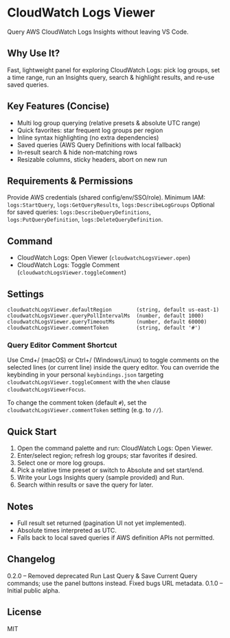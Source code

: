 # CloudWatch Logs Viewer

Query AWS CloudWatch Logs Insights without leaving VS Code.

## Why Use It?
Fast, lightweight panel for exploring CloudWatch Logs: pick log groups, set a time range, run an Insights query, search & highlight results, and re‑use saved queries.

## Key Features (Concise)
* Multi log group querying (relative presets & absolute UTC range)
* Quick favorites: star frequent log groups per region
* Inline syntax highlighting (no extra dependencies)
* Saved queries (AWS Query Definitions with local fallback)
* In‑result search & hide non‑matching rows
* Resizable columns, sticky headers, abort on new run

## Requirements & Permissions
Provide AWS credentials (shared config/env/SSO/role). Minimum IAM:
`logs:StartQuery`, `logs:GetQueryResults`, `logs:DescribeLogGroups`
Optional for saved queries: `logs:DescribeQueryDefinitions`, `logs:PutQueryDefinition`, `logs:DeleteQueryDefinition`.

## Command
* CloudWatch Logs: Open Viewer (`cloudwatchLogsViewer.open`)
* CloudWatch Logs: Toggle Comment (`cloudwatchLogsViewer.toggleComment`)

## Settings
```
cloudwatchLogsViewer.defaultRegion        (string, default us-east-1)
cloudwatchLogsViewer.queryPollIntervalMs  (number, default 1000)
cloudwatchLogsViewer.queryTimeoutMs       (number, default 60000)
cloudwatchLogsViewer.commentToken         (string, default '#')
```

### Query Editor Comment Shortcut
Use Cmd+/ (macOS) or Ctrl+/ (Windows/Linux) to toggle comments on the selected lines (or current line) inside the query editor. You can override the keybinding in your personal `keybindings.json` targeting `cloudwatchLogsViewer.toggleComment` with the `when` clause `cloudwatchLogsViewerFocus`.

To change the comment token (default `#`), set the `cloudwatchLogsViewer.commentToken` setting (e.g. to `//`).

## Quick Start
1. Open the command palette and run: CloudWatch Logs: Open Viewer.
2. Enter/select region; refresh log groups; star favorites if desired.
3. Select one or more log groups.
4. Pick a relative time preset or switch to Absolute and set start/end.
5. Write your Logs Insights query (sample provided) and Run.
6. Search within results or save the query for later.

## Notes
* Full result set returned (pagination UI not yet implemented).
* Absolute times interpreted as UTC.
* Falls back to local saved queries if AWS definition APIs not permitted.

## Changelog
0.2.0 – Removed deprecated Run Last Query & Save Current Query commands; use the panel buttons instead. Fixed bugs URL metadata.
0.1.0 – Initial public alpha.

## License
MIT

